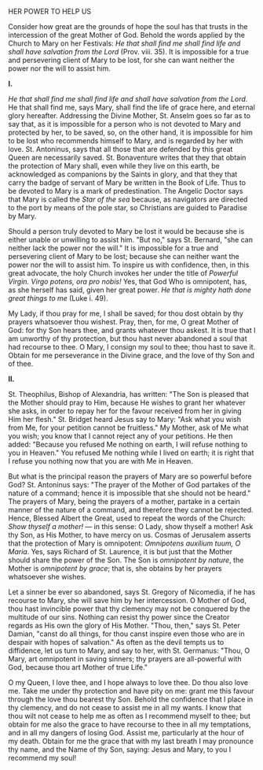 
HER POWER TO HELP US

Consider how great are the grounds of hope the soul has that trusts in the intercession of the great Mother of God. Behold the words applied by the Church to Mary on her Festivals: *He that shall find me shall find life and shall have salvation from the Lord* (Prov. viii. 35). It is impossible for a true and persevering client of Mary to be lost, for she can want neither the power nor the will to assist him.

**I\.**

*He that shall find me shall find life and shall have salvation from the Lord*. He that shall find me, says Mary, shall find the life of grace here, and eternal glory hereafter. Addressing the Divine Mother, St. Anselm goes so far as to say that, as it is impossible for a person who is not devoted to Mary and protected by her, to be saved, so, on the other hand, it is impossible for him to be lost who recommends himself to Mary, and is regarded by her with love. St. Antoninus, says that all those that are defended by this great Queen are necessarily saved. St. Bonaventure writes that they that obtain the protection of Mary shall, even while they live on this earth, be acknowledged as companions by the Saints in glory, and that they that carry the badge of servant of Mary be written in the Book of Life. Thus to be devoted to Mary is a mark of predestination. The Angelic Doctor says that Mary is called the *Star of the sea* because, as navigators are directed to the port by means of the pole star, so Christians are guided to Paradise by Mary.

Should a person truly devoted to Mary be lost it would be because she is either unable or unwilling to assist him. \"But no,\" says St. Bernard, \"she can neither lack the power nor the will.\" It is impossible for a true and persevering client of Mary to be lost; because she can neither want the power nor the will to assist him. To inspire us with confidence, then, in this great advocate, the holy Church invokes her under the title of *Powerful Virgin. Virgo potens, ora pro nobis!* Yes, that God Who is omnipotent, has, as she herself has said, given her great power. *He that is mighty hath done great things to me* (Luke i. 49).

My Lady, if thou pray for me, I shall be saved; for thou dost obtain by thy prayers whatsoever thou wishest. Pray, then, for me, O great Mother of God: for thy Son hears thee, and grants whatever thou askest. It is true that I am unworthy of thy protection, but thou hast never abandoned a soul that had recourse to thee. O Mary, I consign my soul to thee; thou hast to save it. Obtain for me perseverance in the Divine grace, and the love of thy Son and of thee.

**II\.**

St. Theophilus, Bishop of Alexandria, has written: \"The Son is pleased that the Mother should pray to Him, because He wishes to grant her whatever she asks, in order to repay her for the favour received from her in giving Him her flesh.\" St. Bridget heard Jesus say to Mary: \"Ask what you wish from Me, for your petition cannot be fruitless.\" My Mother, ask of Me what you wish; you know that I cannot reject any of your petitions. He then added: \"Because you refused Me nothing on earth, I will refuse nothing to you in Heaven.\" You refused Me nothing while I lived on earth; it is right that I refuse you nothing now that you are with Me in Heaven.

But what is the principal reason the prayers of Mary are so powerful before God? St. Antoninus says: \"The prayer of the Mother of God partakes of the nature of a command; hence it is impossible that she should not be heard.\" The prayers of Mary, being the prayers of a mother, partake in a certain manner of the nature of a command, and therefore they cannot be rejected. Hence, Blessed Albert the Great, used to repeat the words of the Church: *Show thyself a mother!* — in this sense: O Lady, show thyself a mother! Ask thy Son, as His Mother, to have mercy on us. Cosmas of Jerusalem asserts that the protection of Mary is omnipotent: *Omnipotens auxilium tuum, O Maria*. Yes, says Richard of St. Laurence, it is but just that the Mother should share the power of the Son. The Son is *omnipotent by nature*, the Mother is *omnipotent by grace*; that is, she obtains by her prayers whatsoever she wishes.

Let a sinner be ever so abandoned, says St. Gregory of Nicomedia, if he has recourse to Mary, she will save him by her intercession. O Mother of God, thou hast invincible power that thy clemency may not be conquered by the multitude of our sins. Nothing can resist thy power since the Creator regards as His own the glory of His Mother. \"Thou, then,\" says St. Peter Damian, \"canst do all things, for thou canst inspire even those who are in despair with hopes of salvation.\" As often as the devil tempts us to diffidence, let us turn to Mary, and say to her, with St. Germanus: \"Thou, O Mary, art omnipotent in saving sinners; thy prayers are all-powerful with God, because thou art Mother of true Life.\"

O my Queen, I love thee, and I hope always to love thee. Do thou also love me. Take me under thy protection and have pity on me: grant me this favour through the love thou bearest thy Son. Behold the confidence that I place in thy clemency, and do not cease to assist me in all my wants. I know that thou wilt not cease to help me as often as I recommend myself to thee; but obtain for me also the grace to have recourse to thee in all my temptations, and in all my dangers of losing God. Assist me, particularly at the hour of my death. Obtain for me the grace that with my last breath I may pronounce thy name, and the Name of thy Son, saying: Jesus and Mary, to you I recommend my soul!

